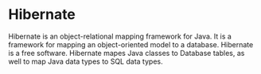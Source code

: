 # Hibernate

Hibernate is an object-relational mapping framework for Java. 
It is a framework for mapping an object-oriented model to a database. 
Hibernate is a free software. 
Hibernate mapes Java classes to Database tables, as well to map Java data types to SQL data types.

